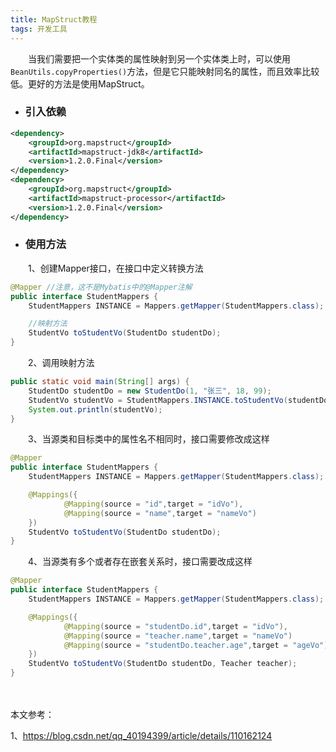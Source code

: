 ```yaml
---
title: MapStruct教程
tags: 开发工具
---
```


　　当我们需要把一个实体类的属性映射到另一个实体类上时，可以使用`BeanUtils.copyProperties()`方法，但是它只能映射同名的属性，而且效率比较低。更好的方法是使用MapStruct。

* ### 引入依赖

```xml
<dependency>
    <groupId>org.mapstruct</groupId>
    <artifactId>mapstruct-jdk8</artifactId>
    <version>1.2.0.Final</version>
</dependency>
<dependency>
    <groupId>org.mapstruct</groupId>
    <artifactId>mapstruct-processor</artifactId>
    <version>1.2.0.Final</version>
</dependency>
```

* ### 使用方法

　　1、创建Mapper接口，在接口中定义转换方法

```java
@Mapper //注意，这不是Mybatis中的@Mapper注解
public interface StudentMappers {
    StudentMappers INSTANCE = Mappers.getMapper(StudentMappers.class);

    //映射方法
    StudentVo toStudentVo(StudentDo studentDo);
}
```

　　2、调用映射方法

```java
public static void main(String[] args) {
    StudentDo studentDo = new StudentDo(1, "张三", 18, 99);
    StudentVo studentVo = StudentMappers.INSTANCE.toStudentVo(studentDo);
    System.out.println(studentVo);
}
```

　　3、当源类和目标类中的属性名不相同时，接口需要修改成这样

```java
@Mapper
public interface StudentMappers {
    StudentMappers INSTANCE = Mappers.getMapper(StudentMappers.class);

    @Mappings({
            @Mapping(source = "id",target = "idVo"),
            @Mapping(source = "name",target = "nameVo")
    })
    StudentVo toStudentVo(StudentDo studentDo);
}
```

　　4、当源类有多个或者存在嵌套关系时，接口需要改成这样

```java
@Mapper
public interface StudentMappers {
    StudentMappers INSTANCE = Mappers.getMapper(StudentMappers.class);

    @Mappings({
            @Mapping(source = "studentDo.id",target = "idVo"),
            @Mapping(source = "teacher.name",target = "nameVo")
            @Mapping(source = "studentDo.teacher.age",target = "ageVo")
    })
    StudentVo toStudentVo(StudentDo studentDo, Teacher teacher);
}
```

　　

本文参考：

1、<https://blog.csdn.net/qq_40194399/article/details/110162124>